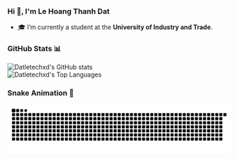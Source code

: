 ### Hi 👋, I'm Le Hoang Thanh Dat
- 🎓 I’m currently a student at the **University of Industry and Trade**.

### GitHub Stats 📊
![Datletechxd's GitHub stats](https://github-readme-stats.vercel.app/api?username=datletechxd&show_icons=true&border_color=7F3FBF&text_color=FFFFFF&theme=radical&cache_seconds=7200)
</br>
![Datletechxd's Top Languages](https://denvercoder1-github-readme-stats.vercel.app/api/top-langs/?username=datletechxd&langs_count=4&layout=compact&border_color=7F3FBF&text_color=FFFFFF&theme=radical)

### Snake Animation 🐍
![Datletechxd's Snake Animation](https://raw.githubusercontent.com/datletechxd/datletechxd/output/snake.svg)
